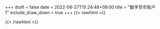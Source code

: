 
+++ 
draft = false
date = 2022-06-27T15:24:48+08:00
title = "数字货币账户 1"
include_draw_down = true
+++
{{< rawhtml >}}
<script type="text/javascript">
    net_value = '33.50%'
    data_x = ['20220513', '20220514', '20220515', '20220516', '20220517', '20220518', '20220519', '20220520', '20220521', '20220522', '20220523', '20220524', '20220525', '20220526', '20220527', '20220528', '20220529', '20220530', '20220531', '20220601', '20220602', '20220603', '20220604', '20220605', '20220606', '20220607', '20220608', '20220609', '20220610', '20220611', '20220612', '20220613', '20220614', '20220615', '20220616', '20220617', '20220618', '20220619', '20220620', '20220621', '20220622', '20220623', '20220624', '20220625', '20220626']
    data_x_w = []
    data_net_value = [1.028540992, 1.060817118, 1.0548825659999999, 1.054852336, 1.057323217, 1.0365974690000002, 1.057526647, 1.0742281390000001, 1.0811273670000001, 1.102300831, 1.111609937, 1.123764642, 1.125504579, 1.126754192, 1.1543834579999999, 1.17730808, 1.186727102, 1.186378706, 1.196134319, 1.201549347, 1.193776195, 1.201588183, 1.2295414359999999, 1.243192426, 1.243965888, 1.240227755, 1.295149127, 1.343972655, 1.368175322, 1.40288347, 1.3937474440000002, 1.322950075, 1.324778016, 1.340672922, 1.323727197, 1.351468665, 1.332065639, 1.321699866, 1.341442539, 1.3527884819999998, 1.378244494, 1.385248307, 1.3617852769999998, 1.37145542, 1.3350377420000001]
    data_net_value_w = []
    data_draw_down = [0.0, 0.0, 0.005934551999999999, 0.005964781999999999, 0.003493902, 0.02421965, 0.0032904709999999997, 0.0, 0.0, 0.0, 0.0, 0.0, 0.0, 0.0, 0.0, 0.0, 0.0, 0.000348395, 0.0, 0.0, 0.007773151, 0.0, 0.0, 0.0, 0.0, 0.003738133, 0.0, 0.0, 0.0, 0.0, 0.009136026, 0.079933395, 0.078105455, 0.062210549000000004, 0.079156274, 0.051414805, 0.070817831, 0.081183604, 0.061440931, 0.050094988, 0.024638976, 0.017635163, 0.041098194, 0.03142805, 0.067845728]
    data_draw_down_w = []
</script>
{{< /rawhtml >}}
